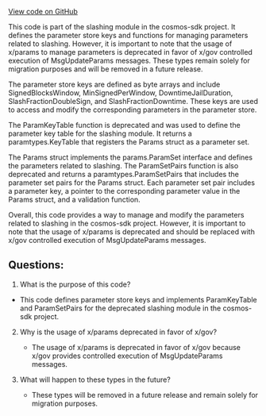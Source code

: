 [View code on GitHub](https://github.com/cosmos/cosmos-sdk/blob/main/x/slashing/types/params_legacy.go)

This code is part of the slashing module in the cosmos-sdk project. It defines the parameter store keys and functions for managing parameters related to slashing. However, it is important to note that the usage of x/params to manage parameters is deprecated in favor of x/gov controlled execution of MsgUpdateParams messages. These types remain solely for migration purposes and will be removed in a future release.

The parameter store keys are defined as byte arrays and include SignedBlocksWindow, MinSignedPerWindow, DowntimeJailDuration, SlashFractionDoubleSign, and SlashFractionDowntime. These keys are used to access and modify the corresponding parameters in the parameter store.

The ParamKeyTable function is deprecated and was used to define the parameter key table for the slashing module. It returns a paramtypes.KeyTable that registers the Params struct as a parameter set.

The Params struct implements the params.ParamSet interface and defines the parameters related to slashing. The ParamSetPairs function is also deprecated and returns a paramtypes.ParamSetPairs that includes the parameter set pairs for the Params struct. Each parameter set pair includes a parameter key, a pointer to the corresponding parameter value in the Params struct, and a validation function.

Overall, this code provides a way to manage and modify the parameters related to slashing in the cosmos-sdk project. However, it is important to note that the usage of x/params is deprecated and should be replaced with x/gov controlled execution of MsgUpdateParams messages.
## Questions: 
 1. What is the purpose of this code?
   - This code defines parameter store keys and implements ParamKeyTable and ParamSetPairs for the deprecated slashing module in the cosmos-sdk project.

2. Why is the usage of x/params deprecated in favor of x/gov?
   - The usage of x/params is deprecated in favor of x/gov because x/gov provides controlled execution of MsgUpdateParams messages.

3. What will happen to these types in the future?
   - These types will be removed in a future release and remain solely for migration purposes.